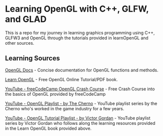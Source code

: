 # Learning OpenGL with C++, GLFW, and GLAD

This is a repo for my journey in learning graphics programming using C++, GLFW3 and OpenGL through the tutorials provided in learnOpenGL and other sources.

## Learning Sources

[OpenGL Docs](https://docs.gl/) - Concise documentation for OpenGL functions and methods.

[Learn OpenGL](https://learnopengl.com/) - Free OpenGL Online Tutorial/PDF book.

[YouTube - freeCodeCamp OpenGL Crash Course](https://www.youtube.com/watch?v=45MIykWJ-C4&t) - Free Crash Course into
the basics of OpenGL provided by freeCodeCamp

[YouTube - OpenGL Playlist - by The Cherno](https://www.youtube.com/playlist?list=PLlrATfBNZ98foTJPJ_Ev03o2oq3-GGOS2) - YouTube playlist series by the Cherno who's worked in the game industry for a few years.

[YouTube - OpenGL Tutorial Playlist - by Victor Gordan](https://www.youtube.com/playlist?list=PLPaoO-vpZnumdcb4tZc4x5Q-v7CkrQ6M-) - YouTube playlist series by Victor Gordan who follows along the learning resources provided in the Learn OpenGL book provided
above.
